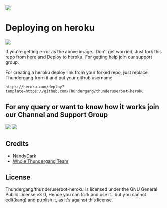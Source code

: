 <p align="left"><a href="https://github.com/Rippo123/thunderuserbot"><img src="https://github-readme-stats.vercel.app/api/pin?username=Thundergang&show_icons=true&theme=dark&hide_border=true&repo=thunderuserbot-heroku"></a></p><p align="centre">

# Deploying on heroku

<img src="https://telegra.ph/file/f9f72d6a0ed19fac35323.jpg">

If you're getting error as the above image.. Don't get worried, Just fork this repo from [here](https://github.com/Thundergang/thunderuserbot-heroku/fork) and Deploy to heroku. For getting help join our support group.

For creating a heroku deploy link from your forked repo, just replace Thundergang from it and put your github username
```
https://heroku.com/deploy?template=https://github.com/Thundergang/thunderuserbot-heroku
```


## For any query or want to know how it works join our Channel and Support Group 

<a href="https://t.me/thunderuserbot"><img src="https://img.shields.io/badge/Join-Telegram%20Channel-red.svg?logo=Telegram"></a>
<a href="https://t.me/thunderuserbotchat"><img src="https://img.shields.io/badge/Join-Telegram%20Group-blue.svg?logo=telegram"></a>

## Credits
  - [NandyDark](https://github.com/nandydark)
  - [Whole Thundergang Team](https://github.com/Thundergang)

## License
  Thundergang/thunderuserbot-heroku is licensed under the GNU General Public License v3.0, Hence you can fork and use it.. but you cannot edit(kang) and publish it, as it's against this license.
